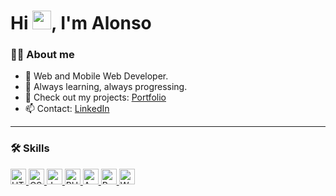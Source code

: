 <h1 align="left">Hi <img src="https://raw.githubusercontent.com/kaueMarques/kaueMarques/master/hi.gif" height="30px">, I'm Alonso</h1>

### 👨‍💻 About me
- 🌱 Web and Mobile Web Developer.
- 🎯 Always learning, always progressing.
- 🔗 Check out my projects: [Portfolio](https://alonsoportfolio.netlify.app/)
- 📫 Contact: [LinkedIn](https://www.linkedin.com/in/alonso-rodrigues/)

<hr>

### 🛠️ Skills
<div align="left">
  <a href="https://developer.mozilla.org/en-US/docs/Web/HTML" rel="nofollow">
    <img src="https://cdn.jsdelivr.net/gh/devicons/devicon@latest/icons/html5/html5-original.svg" alt="HTML" width="25" height="25">
  </a>
  <a href="https://developer.mozilla.org/en-US/docs/Web/CSS" rel="nofollow">
    <img src="https://cdn.jsdelivr.net/gh/devicons/devicon@latest/icons/css3/css3-original.svg" alt="CSS" width="25" height="25">
  </a>
  <a href="https://www.javascript.com" rel="nofollow">
    <img src="https://cdn.jsdelivr.net/gh/devicons/devicon@latest/icons/javascript/javascript-original.svg" alt="JavaScript" width="25" height="25">
  </a>
  <a href="https://www.php.net" rel="nofollow">
    <img src="https://cdn.jsdelivr.net/gh/devicons/devicon@latest/icons/php/php-original.svg" alt="PHP" width="25" height="25">
  </a>
  <a href="https://azure.microsoft.com/en-us/services/sql-database" rel="nofollow">
    <img src="https://cdn.jsdelivr.net/gh/devicons/devicon@latest/icons/azuresqldatabase/azuresqldatabase-original.svg" alt="Azure SQL Database" width="25" height="25">
  </a>
  <a href="https://reactjs.org" rel="nofollow">
    <img src="https://cdn.jsdelivr.net/gh/devicons/devicon@latest/icons/react/react-original.svg" alt="React" width="25" height="25">
  </a>
  <a href="https://wordpress.org" rel="nofollow">
    <img src="https://cdn.jsdelivr.net/gh/devicons/devicon@latest/icons/wordpress/wordpress-original.svg" alt="WordPress" width="25" height="25">
  </a>
</div>
